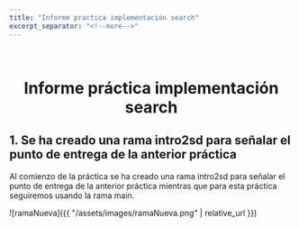 ```yaml
---
title: "Informe practica implementación search"
excerpt_separator: "<!--more-->"
---
```


<br />
<p align="center">

  <h1 align="center">Informe práctica implementación search </h1>

</p>

## 1. Se ha creado una rama intro2sd para señalar el punto de entrega de la anterior práctica

Al comienzo de la práctica se ha creado una rama intro2sd para señalar el punto de entrega de la anterior práctica mientras que para esta práctica seguiremos usando la rama main. </br>

![ramaNueva]({{ "/assets/images/ramaNueva.png" | relative_url }})